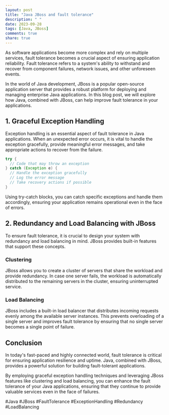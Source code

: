 ```yaml
---
layout: post
title: "Java JBoss and fault tolerance"
description: " "
date: 2023-09-28
tags: [Java, JBoss]
comments: true
share: true
---
```


As software applications become more complex and rely on multiple services, fault tolerance becomes a crucial aspect of ensuring application reliability. Fault tolerance refers to a system's ability to withstand and recover from component failures, network issues, and other unforeseen events.

In the world of Java development, JBoss is a popular open-source application server that provides a robust platform for deploying and managing enterprise Java applications. In this blog post, we will explore how Java, combined with JBoss, can help improve fault tolerance in your applications.

## 1. Graceful Exception Handling

Exception handling is an essential aspect of fault tolerance in Java applications. When an unexpected error occurs, it is vital to handle the exception gracefully, provide meaningful error messages, and take appropriate actions to recover from the failure.

```java
try {
  // Code that may throw an exception
} catch (Exception e) {
  // Handle the exception gracefully
  // Log the error message
  // Take recovery actions if possible
}
```

Using try-catch blocks, you can catch specific exceptions and handle them accordingly, ensuring your application remains operational even in the face of errors.

## 2. Redundancy and Load Balancing with JBoss

To ensure fault tolerance, it is crucial to design your system with redundancy and load balancing in mind. JBoss provides built-in features that support these concepts.

### Clustering

JBoss allows you to create a cluster of servers that share the workload and provide redundancy. In case one server fails, the workload is automatically distributed to the remaining servers in the cluster, ensuring uninterrupted service.

### Load Balancing

JBoss includes a built-in load balancer that distributes incoming requests evenly among the available server instances. This prevents overloading of a single server and improves fault tolerance by ensuring that no single server becomes a single point of failure.

## Conclusion

In today's fast-paced and highly connected world, fault tolerance is critical for ensuring application resilience and uptime. Java, combined with JBoss, provides a powerful solution for building fault-tolerant applications.

By employing graceful exception handling techniques and leveraging JBoss features like clustering and load balancing, you can enhance the fault tolerance of your Java applications, ensuring that they continue to provide valuable services even in the face of failures.

#Java #JBoss #FaultTolerance #ExceptionHandling #Redundancy #LoadBalancing